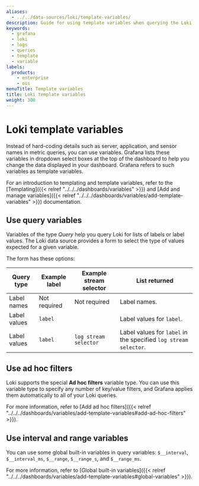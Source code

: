 ```yaml
---
aliases:
  - ../../data-sources/loki/template-variables/
description: Guide for using template variables when querying the Loki data source
keywords:
  - grafana
  - loki
  - logs
  - queries
  - template
  - variable
labels:
  products:
    - enterprise
    - oss
menuTitle: Template variables
title: Loki template variables
weight: 300
---
```


# Loki template variables

Instead of hard-coding details such as server, application, and sensor names in metric queries, you can use variables.
Grafana lists these variables in dropdown select boxes at the top of the dashboard to help you change the data displayed in your dashboard.
Grafana refers to such variables as template variables.

For an introduction to templating and template variables, refer to the [Templating]({{< relref "../../../dashboards/variables" >}}) and [Add and manage variables]({{< relref "../../../dashboards/variables/add-template-variables" >}}) documentation.

## Use query variables

Variables of the type _Query_ help you query Loki for lists of labels or label values.
The Loki data source provides a form to select the type of values expected for a given variable.

The form has these options:

| Query type   | Example label | Example stream selector | List returned                                                    |
| ------------ | ------------- | ----------------------- | ---------------------------------------------------------------- |
| Label names  | Not required  | Not required            | Label names.                                                     |
| Label values | `label`       |                         | Label values for `label`.                                        |
| Label values | `label`       | `log stream selector`   | Label values for `label` in the specified `log stream selector`. |

## Use ad hoc filters

Loki supports the special **Ad hoc filters** variable type.
You can use this variable type to specify any number of key/value filters, and Grafana applies them automatically to all of your Loki queries.

For more information, refer to [Add ad hoc filters]({{< relref "../../../dashboards/variables/add-template-variables#add-ad-hoc-filters" >}}).

## Use interval and range variables

You can use some global built-in variables in query variables: `$__interval`, `$__interval_ms`, `$__range`, `$__range_s`, and `$__range_ms`.

For more information, refer to [Global built-in variables]({{< relref "../../../dashboards/variables/add-template-variables#global-variables" >}}).
